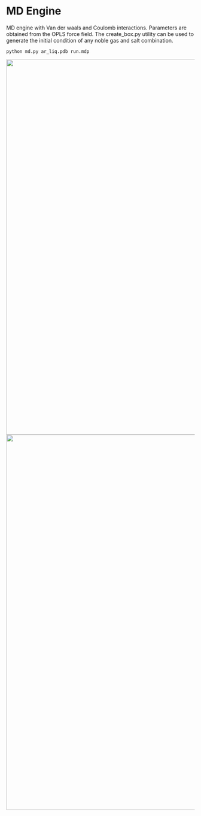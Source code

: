# MD Engine

MD engine with Van der waals and Coulomb interactions. Parameters are obtained from the OPLS force field. The create_box.py utility can be used to generate the initial condition of any noble gas and salt combination.

```
python md.py ar_liq.pdb run.mdp
```

<p align="center">
  <img width="1000" src="images/2d_lj.gif">
  <img width="1000" src="images/2d_lj.gif">
</p>